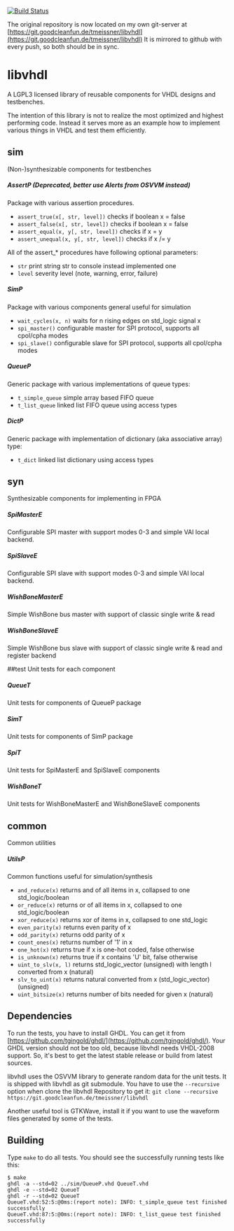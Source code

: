 [![Build Status](https://travis-ci.org/tmeissner/libvhdl.svg?branch=master)](https://travis-ci.org/tmeissner/libvhdl)

The original repository is now located on my own git-server at [https://git.goodcleanfun.de/tmeissner/libvhdl](https://git.goodcleanfun.de/tmeissner/libvhdl)
It is mirrored to github with every push, so both should be in sync.

# libvhdl
A LGPL3 licensed library of reusable components for VHDL designs and testbenches.

The intention of this library is not to realize the most optimized and highest performing code.
Instead it serves more as an example how to implement various things in VHDL and test them efficiently.

## sim
(Non-)synthesizable components for testbenches

##### AssertP (Deprecated, better use Alerts from OSVVM instead)
Package with various assertion procedures. 

* `assert_true(x[, str, level])` checks if boolean x = false
* `assert_false(x[, str, level])` checks if boolean x = false
* `assert_equal(x, y[, str, level])` checks if x = y
* `assert_unequal(x, y[, str, level])` checks if x /= y

All of the assert_* procedures have following optional parameters:

* `str` print string str to console instead implemented one
* `level` severity level (note, warning, error, failure)

##### SimP
Package with various components general useful for simulation

* `wait_cycles(x, n)` waits for n rising edges on std_logic signal x
* `spi_master()` configurable master for SPI protocol, supports all cpol/cpha modes
* `spi_slave()` configurable slave for SPI protocol, supports all cpol/cpha modes

##### QueueP
Generic package with various implementations of queue types:

* `t_simple_queue` simple array based FIFO queue
* `t_list_queue` linked list FIFO queue using access types

##### DictP
Generic package with implementation of dictionary (aka associative array) type:

* `t_dict` linked list dictionary using access types

## syn
Synthesizable components for implementing in FPGA

##### SpiMasterE
Configurable SPI master with support modes 0-3 and simple VAI local backend.

##### SpiSlaveE
Configurable SPI slave with support modes 0-3 and simple VAI local backend.

##### WishBoneMasterE
Simple WishBone bus master with support of classic single write & read

##### WishBoneSlaveE
Simple WishBone bus slave with support of classic single write & read and register backend


##test
Unit tests for each component

##### QueueT
Unit tests for components of QueueP package

##### SimT
Unit tests for components of SimP package

##### SpiT
Unit tests for SpiMasterE and SpiSlaveE components

##### WishBoneT
Unit tests for WishBoneMasterE and WishBoneSlaveE components


## common
Common utilities

##### UtilsP
Common functions useful for simulation/synthesis

* `and_reduce(x)` returns and of all items in x, collapsed to one std_logic/boolean
* `or_reduce(x)` returns or of all items in x, collapsed to one std_logic/boolean
* `xor_reduce(x)` returns xor of items in x, collapsed to one std_logic
* `even_parity(x)` returns even parity of x
* `odd_parity(x)` returns odd parity of x
* `count_ones(x)` returns number of '1' in x
* `one_hot(x)` returns true if x is one-hot coded, false otherwise
* `is_unknown(x)` returns true if x contains 'U' bit, false otherwise
* `uint_to_slv(x, l)` returns std_logic_vector (unsigned) with length l converted from x (natural)
* `slv_to_uint(x)` returns natural converted from x (std_logic_vector) (unsigned)
* `uint_bitsize(x)` returns number of bits needed for given x (natural)


## Dependencies
To run the tests, you have to install GHDL. You can get it from
[https://github.com/tgingold/ghdl/](https://github.com/tgingold/ghdl/). Your GHDL version should not be too old, because libvhdl needs VHDL-2008 support. So, it's best to get the latest stable release or build from latest sources. 

libvhdl uses the OSVVM library to generate random data for the unit tests. It is shipped with libvhdl as git submodule. You have to use the `--recursive` option when clone
the libvhdl Repository to get it: `git clone --recursive https://git.goodcleanfun.de/tmeissner/libvhdl`

Another useful tool is GTKWave, install it if you want to use the waveform files generated by some of the tests.


## Building
Type `make` to do all tests. You should see the successfully running tests like this:

```
$ make
ghdl -a --std=02 ../sim/QueueP.vhd QueueT.vhd
ghdl -e --std=02 QueueT
ghdl -r --std=02 QueueT
QueueT.vhd:52:5:@0ms:(report note): INFO: t_simple_queue test finished successfully
QueueT.vhd:87:5:@0ms:(report note): INFO: t_list_queue test finished successfully
```
